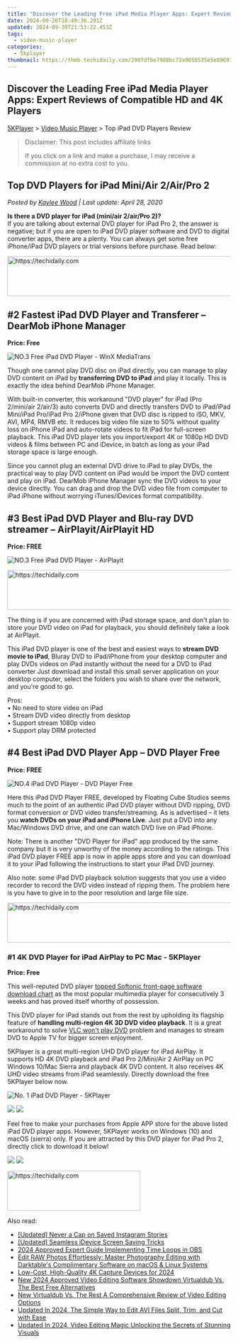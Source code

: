 ```yaml
---
title: "Discover the Leading Free iPad Media Player Apps: Expert Reviews of Compatible HD and 4K Players"
date: 2024-09-26T18:49:36.291Z
updated: 2024-09-30T21:53:22.453Z
tags:
  - video-music-player
categories:
  - 5kplayer
thumbnail: https://thmb.techidaily.com/290fdfbe7988bc73a9658535e5e89697be7bda898900fabab3b9425630194609.jpg
---
```


## Discover the Leading Free iPad Media Player Apps: Expert Reviews of Compatible HD and 4K Players

[5KPlayer](https://tools.techidaily.com/5kplayer/products/) \> [Video Music Player](https://tools.techidaily.com/5kplayer/video-music-player/) \> Top iPad DVD Players Review

>  Disclaimer: This post includes affiliate links
>
>  If you click on a link and make a purchase, I may receive a commission at no extra cost to you.
>

## Top DVD Players for iPad Mini/Air 2/Air/Pro 2

 _Posted by [Kaylee Wood](https://www.quora.com/profile/Amanda-Hu-21) | Last update: April 28, 2020_

**Is there a DVD player for iPad (mini/air 2/air/Pro 2)?**  
If you are talking about external DVD player for iPad Pro 2, the answer is negative; but if you are open to iPad DVD player software and DVD to digital converter apps, there are a plenty. You can always get some free iPhone/iPad DVD players or trial versions before purchase. Read below:

<!-- affiliate ads begin -->
<a href="https://versadesk.pxf.io/c/5597632/1815679/21290" target="_top" id="1815679">
  <img src="//a.impactradius-go.com/display-ad/21290-1815679" border="0" alt="https://techidaily.com" width="728" height="90"/>
</a>
<img height="0" width="0" src="https://versadesk.pxf.io/i/5597632/1815679/21290" style="position:absolute;visibility:hidden;" border="0" />
<!-- affiliate ads end -->

## #2 Fastest iPad DVD Player and Transferer – DearMob iPhone Manager

**Price: Free**

![NO.3 Free iPad DVD Player - WinX MediaTrans](https://www.5kplayer.com/video-music-player/../seopic/212.png) 

Though one cannot play DVD disc on iPad directly, you can manage to play DVD content on iPad by **transferring DVD to iPad** and play it locally. This is exactly the idea behind DearMob iPhone Manager.

With built-in converter, this workaround "DVD player" for iPad (Pro 2/mini/air 2/air/3) auto converts DVD and directly transfers DVD to iPad/iPad Mini/iPad Pro/iPad Pro 2/iPhone given that DVD disc is ripped to iSO, MKV, AVI, MP4, RMVB etc. It reduces big video file size to 50% without quality loss on iPhone iPad and auto-rotate videos to fit iPad for full-screen playback. This iPad DVD player lets you import/export 4K or 1080p HD DVD videos & films between PC and iDevice, in batch as long as your iPad storage space is large enough.

Since you cannot plug an external DVD drive to iPad to play DVDs, the practical way to play DVD content on iPad would be import the DVD content and play on iPad. DearMob iPhone Manager sync the DVD videos to your device directly. You can drag and drop the DVD video file from computer to iPad iPhone without worrying iTunes/iDevices format compatibility.

## #3 Best iPad DVD Player and Blu-ray DVD streamer – AirPlayit/AirPlayit HD

**Price: FREE**

![NO.3 Free iPad DVD Player - AirPlayit](https://www.5kplayer.com/video-music-player/img/ipad-dvd-player-2.jpg) 

<!-- affiliate ads begin -->
<a href="https://ephamedtechinc.pxf.io/c/5597632/2136626/26400" target="_top" id="2136626">
  <img src="//a.impactradius-go.com/display-ad/26400-2136626" border="0" alt="https://techidaily.com" width="728" height="90"/>
</a>
<img height="0" width="0" src="https://ephamedtechinc.pxf.io/i/5597632/2136626/26400" style="position:absolute;visibility:hidden;" border="0" />
<!-- affiliate ads end -->

The thing is if you are concerned with iPad storage space, and don't plan to store your DVD video on iPad for playback, you should definitely take a look at AirPlayit. 

This iPad DVD player is one of the best and easiest ways to **stream DVD movie to iPad**, Bluray DVD to iPad/iPhone from your desktop computer and play DVDs videos on iPad instantly without the need for a DVD to iPad converter Just download and install this small server application on your desktop computer, select the folders you wish to share over the network, and you're good to go. 

Pros:  
• No need to store video on iPad  
• Stream DVD video directly from desktop  
• Support stream 1080p video  
• Support play DRM protected

## #4 Best iPad DVD Player App – DVD Player Free

**Price: FREE**

![NO.4 iPad DVD Player - DVD Player Free](https://www.5kplayer.com/video-music-player/img/ipad-dvd-player-3.jpg) 

Here this iPad DVD Player FREE, developed by Floating Cube Studios seems much to the point of an authentic iPad DVD player without DVD ripping, DVD format conversion or DVD video transfer/streaming. As is advertised – it lets you **watch DVDs on your iPad and iPhone Live**. Just put a DVD into any Mac/Windows DVD drive, and one can watch DVD live on iPad iPhone. 

Note: There is another "DVD Player for iPad" app produced by the same company but it is very unworthy of the money according to the ratings. This iPad DVD player FREE app is now in apple apps store and you can download it to your iPad following the instructions to start your iPad DVD journey. 

Also note: some iPad DVD playback solution suggests that you use a video recorder to record the DVD video instead of ripping them. The problem here is you have to give in to the poor resolution and large file size.

<!-- affiliate ads begin -->
<a href="https://electronicx.pxf.io/c/5597632/1166360/14483" target="_top" id="1166360">
  <img src="//a.impactradius-go.com/display-ad/14483-1166360" border="0" alt="https://techidaily.com" width="728" height="90"/>
</a>
<img height="0" width="0" src="https://electronicx.pxf.io/i/5597632/1166360/14483" style="position:absolute;visibility:hidden;" border="0" />
<!-- affiliate ads end -->

### #1 4K DVD Player for iPad AirPlay to PC Mac - 5KPlayer

**Price: Free**

This well-reputed DVD player [topped Softonic front-page software download chart](https://tools.techidaily.com/5kplayer/products/) as the most popular multimedia player for consecutively 3 weeks and has proved itself whorthy of possession.

This DVD player for iPad stands out from the rest by upholding its flagship feature of **handling multi-region 4K 3D DVD video playback**. It is a great workaround to solve [VLC won't play DVD](https://tools.techidaily.com/5kplayer/video-music-player/) problem and manages to stream DVD to Apple TV for bigger screen enjoyment. 

5KPlayer is a great multi-region UHD DVD player for iPad AirPlay. It supports HD 4K DVD playback and iPad Pro 2/Mini/Air 2 AirPlay on PC Windows 10/Mac Sierra and playback 4K DVD content. It also receives 4K UHD video streams from iPad seamlessly. Directly download the free 5KPlayer below now.

![No. 1 iPad DVD Player - 5KPlayer](https://www.5kplayer.com/video-music-player/../youtube-download/img/5kp-bluray.png) 

[![](https://www.5kplayer.com/video-music-player/../button/freedownwhitewin.png)](https://tools.techidaily.com/5kplayer/products/) [![](https://www.5kplayer.com/video-music-player/../button/freedownbackmac.png)](https://tools.techidaily.com/5kplayer/products/) 

Feel free to make your purchases from Apple APP store for the above listed iPad DVD player apps. However, 5KPlayer works on Windows (10) and macOS (sierra) only. If you are attracted by this DVD player for iPad Pro 2, directly click to download it below!

[![](https://www.5kplayer.com/video-music-player/../button/freedownwhitewin.png)](https://tools.techidaily.com/5kplayer/products/) [![](https://www.5kplayer.com/video-music-player/../button/freedownbackmac.png)](https://tools.techidaily.com/5kplayer/products/)

<!-- affiliate ads begin -->
<a href="https://aligracehair.sjv.io/c/5597632/1925565/19272" target="_top" id="1925565">
  <img src="//a.impactradius-go.com/display-ad/19272-1925565" border="0" alt="https://techidaily.com" width="300" height="90"/>
</a>
<img height="0" width="0" src="https://aligracehair.sjv.io/i/5597632/1925565/19272" style="position:absolute;visibility:hidden;" border="0" />
<!-- affiliate ads end -->

<ins class="adsbygoogle"
     style="display:block"
     data-ad-format="autorelaxed"
     data-ad-client="ca-pub-7571918770474297"
     data-ad-slot="1223367746"></ins>

<ins class="adsbygoogle"
     style="display:block"
     data-ad-client="ca-pub-7571918770474297"
     data-ad-slot="8358498916"
     data-ad-format="auto"
     data-full-width-responsive="true"></ins>

<span class="atpl-alsoreadstyle">Also read:</span>
<div><ul>
<li><a href="https://instagram-clips.techidaily.com/updated-never-a-cap-on-saved-instagram-stories/"><u>[Updated] Never a Cap on Saved Instagram Stories</u></a></li>
<li><a href="https://video-screen-grab.techidaily.com/updated-seamless-idevice-screen-saving-tricks/"><u>[Updated] Seamless iDevice Screen Saving Tricks</u></a></li>
<li><a href="https://video-capture.techidaily.com/2024-approved-expert-guide-implementing-time-loops-in-obs/"><u>2024 Approved Expert Guide Implementing Time Loops in OBS</u></a></li>
<li><a href="https://buynow-help.techidaily.com/edit-raw-photos-effortlessly-master-photography-editing-with-darktables-complimentary-software-on-macos-and-linux-systems/"><u>Edit RAW Photos Effortlessly: Master Photography Editing with Darktable's Complimentary Software on macOS & Linux Systems</u></a></li>
<li><a href="https://extra-support.techidaily.com/low-cost-high-quality-4k-capture-devices-for-2024/"><u>Low-Cost, High-Quality 4K Capture Devices for 2024</u></a></li>
<li><a href="https://video-ai-editor.techidaily.com/new-2024-approved-video-editing-software-showdown-virtualdub-vs-the-best-free-alternatives/"><u>New 2024 Approved Video Editing Software Showdown Virtualdub Vs. The Best Free Alternatives</u></a></li>
<li><a href="https://video-ai-editor.techidaily.com/new-virtualdub-vs-the-rest-a-comprehensive-review-of-video-editing-options/"><u>New Virtualdub Vs. The Rest A Comprehensive Review of Video Editing Options</u></a></li>
<li><a href="https://video-ai-editor.techidaily.com/updated-in-2024-the-simple-way-to-edit-avi-files-split-trim-and-cut-with-ease/"><u>Updated In 2024, The Simple Way to Edit AVI Files Split, Trim, and Cut with Ease</u></a></li>
<li><a href="https://video-ai-editor.techidaily.com/updated-in-2024-video-editing-magic-unlocking-the-secrets-of-stunning-visuals/"><u>Updated In 2024, Video Editing Magic Unlocking the Secrets of Stunning Visuals</u></a></li>
</ul></div>

